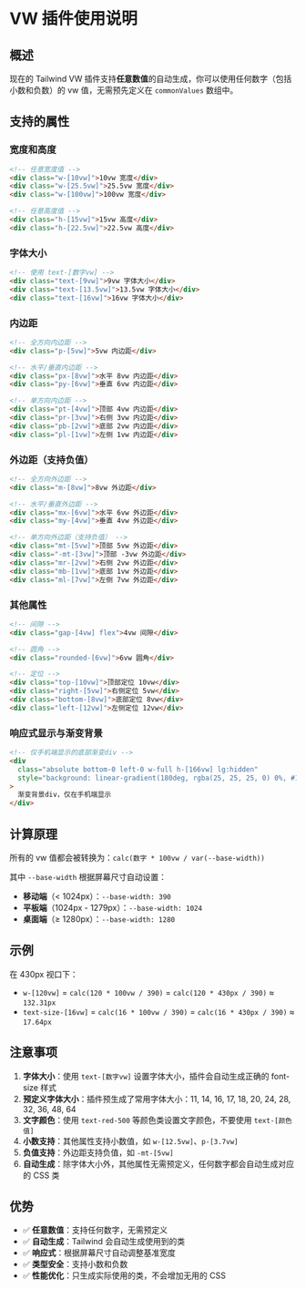 # VW 插件使用说明

## 概述

现在的 Tailwind VW 插件支持**任意数值**的自动生成，你可以使用任何数字（包括小数和负数）的 vw 值，无需预先定义在 `commonValues` 数组中。

## 支持的属性

### 宽度和高度

```html
<!-- 任意宽度值 -->
<div class="w-[10vw]">10vw 宽度</div>
<div class="w-[25.5vw]">25.5vw 宽度</div>
<div class="w-[100vw]">100vw 宽度</div>

<!-- 任意高度值 -->
<div class="h-[15vw]">15vw 高度</div>
<div class="h-[22.5vw]">22.5vw 高度</div>
```

### 字体大小

```html
<!-- 使用 text-[数字vw] -->
<div class="text-[9vw]">9vw 字体大小</div>
<div class="text-[13.5vw]">13.5vw 字体大小</div>
<div class="text-[16vw]">16vw 字体大小</div>
```

### 内边距

```html
<!-- 全方向内边距 -->
<div class="p-[5vw]">5vw 内边距</div>

<!-- 水平/垂直内边距 -->
<div class="px-[8vw]">水平 8vw 内边距</div>
<div class="py-[6vw]">垂直 6vw 内边距</div>

<!-- 单方向内边距 -->
<div class="pt-[4vw]">顶部 4vw 内边距</div>
<div class="pr-[3vw]">右侧 3vw 内边距</div>
<div class="pb-[2vw]">底部 2vw 内边距</div>
<div class="pl-[1vw]">左侧 1vw 内边距</div>
```

### 外边距（支持负值）

```html
<!-- 全方向外边距 -->
<div class="m-[8vw]">8vw 外边距</div>

<!-- 水平/垂直外边距 -->
<div class="mx-[6vw]">水平 6vw 外边距</div>
<div class="my-[4vw]">垂直 4vw 外边距</div>

<!-- 单方向外边距（支持负值） -->
<div class="mt-[5vw]">顶部 5vw 外边距</div>
<div class="-mt-[3vw]">顶部 -3vw 外边距</div>
<div class="mr-[2vw]">右侧 2vw 外边距</div>
<div class="mb-[1vw]">底部 1vw 外边距</div>
<div class="ml-[7vw]">左侧 7vw 外边距</div>
```

### 其他属性

```html
<!-- 间隙 -->
<div class="gap-[4vw] flex">4vw 间隙</div>

<!-- 圆角 -->
<div class="rounded-[6vw]">6vw 圆角</div>

<!-- 定位 -->
<div class="top-[10vw]">顶部定位 10vw</div>
<div class="right-[5vw]">右侧定位 5vw</div>
<div class="bottom-[8vw]">底部定位 8vw</div>
<div class="left-[12vw]">左侧定位 12vw</div>
```

### 响应式显示与渐变背景

```html
<!-- 仅手机端显示的底部渐变div -->
<div
  class="absolute bottom-0 left-0 w-full h-[166vw] lg:hidden"
  style="background: linear-gradient(180deg, rgba(25, 25, 25, 0) 0%, #191919 100%)"
>
  渐变背景div，仅在手机端显示
</div>
```

## 计算原理

所有的 vw 值都会被转换为：`calc(数字 * 100vw / var(--base-width))`

其中 `--base-width` 根据屏幕尺寸自动设置：

- **移动端**（< 1024px）：`--base-width: 390`
- **平板端**（1024px - 1279px）：`--base-width: 1024`
- **桌面端**（≥ 1280px）：`--base-width: 1280`

## 示例

在 430px 视口下：

- `w-[120vw]` = `calc(120 * 100vw / 390)` = `calc(120 * 430px / 390)` ≈ `132.31px`
- `text-size-[16vw]` = `calc(16 * 100vw / 390)` = `calc(16 * 430px / 390)` ≈ `17.64px`

## 注意事项

1. **字体大小**：使用 `text-[数字vw]` 设置字体大小，插件会自动生成正确的 font-size 样式
2. **预定义字体大小**：插件预生成了常用字体大小：11, 14, 16, 17, 18, 20, 24, 28, 32, 36, 48, 64
3. **文字颜色**：使用 `text-red-500` 等颜色类设置文字颜色，不要使用 `text-[颜色值]`
4. **小数支持**：其他属性支持小数值，如 `w-[12.5vw]`、`p-[3.7vw]`
5. **负值支持**：外边距支持负值，如 `-mt-[5vw]`
6. **自动生成**：除字体大小外，其他属性无需预定义，任何数字都会自动生成对应的 CSS 类

## 优势

- ✅ **任意数值**：支持任何数字，无需预定义
- ✅ **自动生成**：Tailwind 会自动生成使用到的类
- ✅ **响应式**：根据屏幕尺寸自动调整基准宽度
- ✅ **类型安全**：支持小数和负数
- ✅ **性能优化**：只生成实际使用的类，不会增加无用的 CSS
